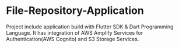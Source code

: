 # File-Repository-Application
Project include application build with Flutter SDK &amp; Dart Programming Language. It has integration of AWS Amplify Services for Authentication(AWS Cognito) and S3 Storage Services.
